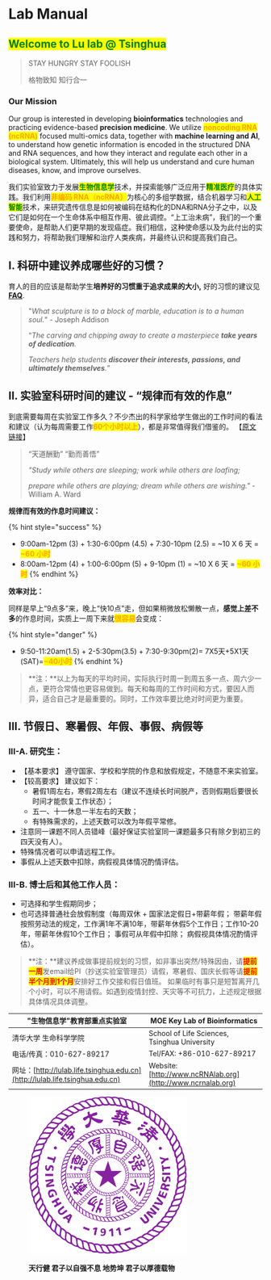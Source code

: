 # Lab Manual

## <mark style="color:green;">**Welcome to Lu lab @ Tsinghua**</mark>

> STAY HUNGRY  STAY FOOLISH
>
> 格物致知  知行合一

### Our Mission

Our group is interested in developing **bioinformatics** technologies and practicing evidence-based **precision medicine**. We utilize <mark style="color:orange;">**noncoding RNA (ncRNA)**</mark> focused multi-omics data, together with **machine learning and AI**, to understand how genetic information is encoded in the structured DNA and RNA sequences, and how they interact and regulate each other in a biological system. Ultimately, this will help us understand and cure human diseases, know, and improve ourselves.

我们实验室致力于发展<mark style="color:green;">**生物信息学**</mark>技术，并探索能够广泛应用于<mark style="color:green;">**精准医疗**</mark>的具体实践。我们利用<mark style="color:orange;">**非编码 RNA**</mark><mark style="color:orange;">（</mark><mark style="color:orange;">**ncRNA）**</mark>为核心的多组学数据，结合机器学习和<mark style="color:green;">**人工智能**</mark>技术，来研究遗传信息是如何被编码在结构化的DNA和RNA分子之中，以及它们是如何在一个生命体系中相互作用、彼此调控。“上工治未病”，我们的一个重要使命，是帮助人们更早期的发现癌症。我们相信，这种使命感以及为此付出的实践和努力，将帮助我们理解和治疗人类疾病，并最终认识和提高我们自己。



## I. 科研中建议养成哪些好的习惯？

育人的目的应该是帮助学生**培养好的习惯重于追求成果的大小,** 好的习惯的建议见 [**FAQ**](faq.md#habbit).&#x20;

> "_What sculpture is to a block of marble, education is to a human soul._"  - Joseph Addison
>
> “_The carving and chipping away to create a masterpiece **take years of dedication**._&#x20;
>
> _Teachers help students **discover their interests, passions, and ultimately themselves**._”



## II. 实验室科研时间的建议 - “规律而有效的作息”

到底需要每周在实验室工作多久？不少杰出的科学家给学生做出的工作时间的看法和建议（认为每周需要工作<mark style="color:orange;">**60个小时以上**</mark>），都是非常值得我们借鉴的。 【[原文链接](https://app.yinxiang.com/fx/c0d05045-6620-4fbc-8ce6-06c5b799fc98)】

> “天道酬勤”  “勤而善悟”  &#x20;
>
> _"Study while others are sleeping;  work while others are loafing;_
>
> _prepare while others are playing; dream while others are wishing."_    - William A. Ward

**规律而有效的作息时间建议：**

{% hint style="success" %}
* 9:00am-12pm (3) + 1:30-6:00pm (4.5) + 7:30-10pm (2.5) = \~10  X 6 天 = <mark style="color:orange;">**\~60 小时**</mark>
* 8:00am-12pm (4) + 1:00-6:00pm (5) + 9-10pm (1) = \~10  X 6 天 = <mark style="color:orange;">**\~60 小时**</mark>
{% endhint %}

**效率对比：**

同样是早上“9点多”来，晚上“快10点”走，但如果稍微放松懒散一点，**感觉上差不多**的作息时间，实质上一周下来就<mark style="color:orange;">**很容易**</mark>会变成：

{% hint style="danger" %}
* 9:50-11:20am(1.5) + 2-5:30pm(3.5) + 7:30-9:30pm(2)= 7X5天+5X1天(SAT)=<mark style="color:orange;">**\~40小时**</mark>
{% endhint %}

> **注：**以上为每天的平均时间，实际执行时周一到周五多一点、周六少一点，更符合常情也更容易做到。每天和每周的工作时间和方式，要因人而异，适合自己才是最重要的。同时，工作效率要比绝对时间更为重要。



## III. 节假日、寒暑假、年假、事假、病假等

### III-A. 研究生：

* 【基本要求】 遵守国家、学校和学院的作息和放假规定，不随意不来实验室。
* 【较高要求】 建议如下：
  * 暑假1周左右，寒假2周左右（建议不连续长时间脱产，否则假期后要很长时间才能恢复工作状态）；
  * 五一、十一休息一半左右的天数；
  * 有特殊需求的，上述天数可以改为年假平常修。
* 注意同一课题不同人员错峰（最好保证实验室同一课题最多只有除夕到初三的四天没有人）。
* 特殊情况者可以申请远程工作。
* 事假从上述天数中扣除，病假视具体情况酌情评估。

### III-B. 博士后和其他工作人员：

* 可选择和学生假期同步；
* 也可选择普通社会放假制度（每周双休 + 国家法定假日+带薪年假； 带薪年假按照劳动法的规定，工作满1年不满10年，带薪年休假5个工作日；工作10-20年，带薪年休假10个工作日； 事假可从年假中扣除； 病假视具体情况酌情评估）。&#x20;

> **注：**建议养成做事提前规划的习惯，如非事出突然/特殊因由，请<mark style="color:red;">**提前一周**</mark>发email给PI（抄送实验室管理员）请假，寒暑假、国庆长假等请<mark style="color:red;">**提前半个月到1个月**</mark>安排好工作交接和假日值班。 如果临时有事只是短暂离开几个小时，可以不用请假。如遇到疫情封控、天灾等不可抗力，上述规定根据具体情况具体调整。 &#x20;



| "生物信息学"教育部重点实验室                                                           | MOE Key Lab of Bioinformatics                               |
| ------------------------------------------------------------------------- | ----------------------------------------------------------- |
| 清华大学 生命科学学院                                                               | School of Life Sciences, Tsinghua University                |
| 电话/传真：010-627-89217                                                       | Tel/FAX: +86-010-627-89217                                  |
| 网址：[http://lulab.life.tsinghua.edu.cn](http://lulab.life.tsinghua.edu.cn) | Website: [http://www.ncRNAlab.org](http://www.ncrnalab.org) |





<figure><img src=".gitbook/assets/image (2).png" alt=""><figcaption><p><strong>天行健  君子以自强不息        地势坤 君子以厚德载物</strong></p></figcaption></figure>

